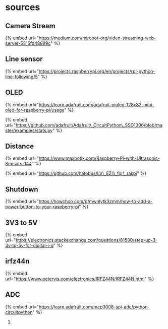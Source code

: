 # sources

## Camera Stream

{% embed url="https://medium.com/mjrobot-org/video-streaming-web-server-5315fd48899c" %}

## Line sensor

{% embed url="https://projects.raspberrypi.org/en/projects/rpi-python-line-following/5" %}

## OLED

{% embed url="https://learn.adafruit.com/adafruit-pioled-128x32-mini-oled-for-raspberry-pi/usage" %}

{% embed url="https://github.com/adafruit/Adafruit\_CircuitPython\_SSD1306/blob/master/examples/stats.py" %}



## Distance

{% embed url="https://www.maxbotix.com/Raspberry-Pi-with-Ultrasonic-Sensors-144" %}

{% embed url="https://github.com/hatobus/LV\_EZ1\_for\_raspi" %}



## Shutdown

{% embed url="https://howchoo.com/g/mwnlytk3zmm/how-to-add-a-power-button-to-your-raspberry-pi" %}

## 3V3 to 5V

{% embed url="https://electronics.stackexchange.com/questions/81580/step-up-3-3v-to-5v-for-digital-i-o" %}

## irfz44n

{% embed url="https://www.petervis.com/electronics/IRFZ44N/IRFZ44N.html" %}

## ADC

{% embed url="https://learn.adafruit.com/mcp3008-spi-adc/python-circuitpython" %}



1. 
